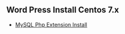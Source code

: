 ## Word Press Install Centos 7.x
* [MySQL Php Extension Install](https://stackoverflow.com/questions/36387338/unable-to-install-php-mysqli-on-php7)

